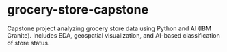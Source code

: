 # grocery-store-capstone
Capstone project analyzing grocery store data using Python and AI (IBM Granite). Includes EDA, geospatial visualization, and AI-based classification of store status.
